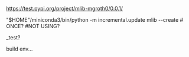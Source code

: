 https://test.pypi.org/project/mlib-mgroth0/0.0.1/

"$HOME"/miniconda3/bin/python -m incremental.update mlib --create # ONCE? #NOT USING?

_test?

build env...